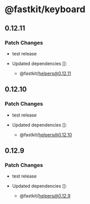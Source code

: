 # @fastkit/keyboard

## 0.12.11

### Patch Changes

- test release

- Updated dependencies []:
  - @fastkit/helpers@0.12.11

## 0.12.10

### Patch Changes

- test release

- Updated dependencies []:
  - @fastkit/helpers@0.12.10

## 0.12.9

### Patch Changes

- test release

- Updated dependencies []:
  - @fastkit/helpers@0.12.9
